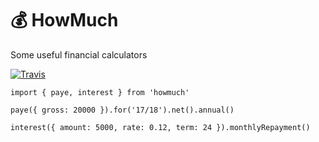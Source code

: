 # 💰 HowMuch
Some useful financial calculators

[![Travis](https://img.shields.io/travis/tymondesigns/howmuch.svg?style=flat-square)](https://travis-ci.org/tymondesigns/howmuch)

```
import { paye, interest } from 'howmuch'

paye({ gross: 20000 }).for('17/18').net().annual()

interest({ amount: 5000, rate: 0.12, term: 24 }).monthlyRepayment()
```

